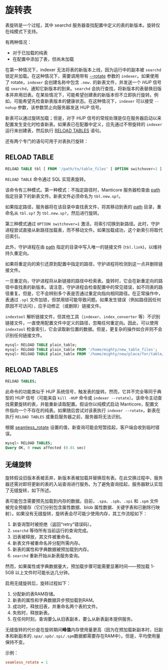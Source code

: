 # 旋转表

表旋转是一个过程，其中 searchd 服务器查找配置中定义的表的新版本。旋转仅在纯模式下支持。

有两种情况：

* 对于已加载的纯表
* 在配置中添加了表，但尚未加载

在第一种情况下，indexer 无法将表的新版本上线，因为运行中的副本被 `searchd` 锁定并加载。在这种情况下，需要调用带有 [--rotate](../../Data_creation_and_modification/Adding_data_from_external_storages/Plain_tables_creation.md#Indexer-command-line-arguments) 参数的 `indexer`。如果使用了 rotate，`indexer` 会创建名称中包含 `.new.` 的新表文件，并发送一个 *HUP* 信号给 `searchd`，通知它新版本的到来。`searchd` 会执行查找，将新版本的表替换旧版本并弃用旧表。在某些情况下，可能希望创建表的新版本但不立即执行旋转。例如，可能希望先检查新表版本的健康状态。在这种情况下，`indexer` 可以接受 `--nohup` 参数，该参数禁止向服务器发送 HUP 信号。

新表可以通过旋转加载；但是，对于 HUP 信号的常规处理是仅在服务器启动以来配置发生变化时检查新表。如果表已在配置中定义，应先通过不带旋转的 `indexer` 运行来创建表，然后执行 [RELOAD TABLES](../../Data_creation_and_modification/Adding_data_from_external_storages/Rotating_a_table.md#RELOAD-TABLES) 语句。

还有两个专门的语句可用于对表执行旋转：

## RELOAD TABLE

```sql
RELOAD TABLE tbl [ FROM '/path/to/table_files' [ OPTION switchover=1 ] ];
```

`RELOAD TABLE` 命令通过 SQL 实现表旋转。

该命令有三种模式。第一种模式：不指定路径时，Manticore 服务器检查由 [path](../../Creating_a_table/Local_tables/Plain_and_real-time_table_settings.md#path) 指定目录下的新表文件。新表文件必须命名为 `tbl.new.sp?`。

如果指定路径，服务器将在该目录中查找表文件，将其移动到表的 [path](../../Creating_a_table/Local_tables/Plain_and_real-time_table_settings.md#path) 目录，重命名从 `tbl.sp?` 为 `tbl.new.sp?`，然后进行旋转。

第三种模式通过 `OPTION switchover=1` 激活，将索引切换到新路径。此时，守护进程尝试直接从新路径加载表，而不移动文件。如果加载成功，这个新索引将取代旧索引。

此外，守护进程在由 [path](../../Creating_a_table/Local_tables/Plain_and_real-time_table_settings.md#path) 指定的目录中写入唯一的链接文件 (`tbl.link`)，以维持持久重定向。

如果将重定向的索引还原到配置中指定的路径，守护进程将检测到这一点并删除链接文件。

一旦重定向，守护进程将从新链接的路径中检索表。旋转时，它会在新重定向的路径中查找表的新版本。请注意，守护进程会检查配置中的常见错误，如不同表的路径重复。但是，它不会辨别多个表是否通过重定向指向相同路径。在正常操作中，表通过 `.spl` 文件加锁，但禁用锁可能导致问题。如果发生错误（例如路径因任何原因不可访问），应手动修正（或删除）链接文件。

`indextool` 解析链接文件，但其他工具（`indexer`、`index_converter` 等）不识别链接文件，一直使用配置文件中定义的路径，忽略任何重定向。因此，可以使用 `indextool` 检查索引，它会读取新位置的数据。但是，更复杂的操作如合并则不会识别任何链接文件。

```sql
mysql> RELOAD TABLE plain_table;
mysql> RELOAD TABLE plain_table FROM '/home/mighty/new_table_files';
mysql> RELOAD TABLE plain_table FROM '/home/mighty/new/place/for/table/table_files' OPTION switchover=1;
```

## RELOAD TABLES

```sql
RELOAD TABLES;
```

此命令的功能类似于 HUP 系统信号，触发表的旋转。然而，它并不完全等同于典型的 HUP 信号（可能来自 `kill -HUP` 命令或 `indexer --rotate`）。该命令主动查找需要旋转的表，并能重新读取配置。假设你以纯模式启动 Manticore，配置文件指向一个不存在的纯表。如果随后尝试对该表执行 `indexer --rotate`，新表在执行 `RELOAD TABLES` 或重启服务器之前，服务器将无法识别。

根据 [seamless_rotate](../../Server_settings/Searchd.md#seamless_rotate) 设置的值，新查询可能会短暂挂起，客户端会收到临时错误。

```sql
mysql> RELOAD TABLES;
Query OK, 0 rows affected (0.01 sec)
```

## 无缝旋转

旋转假设旧版本表被丢弃，新版本表被加载并替换现有表。在此交换过程中，服务器还需对即将更新的表的入站查询进行服务。为了避免查询挂起，服务器默认实现了无缝旋转，如下所述。

表可能包含需要预先加载到内存的数据。目前，`.spa`、`.spb`、`.spi` 和 `.spm` 文件被完全预缓存（它们分别包含属性数据、blob 属性数据、关键字表和已删除行映射）。如果没有无缝旋转，旋转表会尽可能少使用内存，其工作流程如下：

1. 新查询暂时被拒绝（返回“retry”错误码）。
2. `searchd` 等待所有当前运行的查询完成。
3. 旧表被释放，其文件被重命名。
4. 新表文件被重命名并分配所需内存。
5. 新表的属性和字典数据被预加载到内存。
6. `searchd` 重新开始从新表服务查询。

然而，如果属性或字典数据量大，预加载步骤可能需要显著时间——预加载 1-5GB 以上文件时可能长达几分钟。

启用无缝旋转后，旋转过程如下：

1. 分配新的表RAM存储。
2. 新表的属性和字典数据异步预加载到RAM。
3. 成功时，释放旧表，并重命名两个表的文件。
4. 失败时，释放新表。
5. 在任何时刻，查询要么从旧表副本，要么从新表副本提供服务。

无缝旋转的代价是在旋转期间**峰值**内存使用量更高（因为在预加载新副本时，旧副本和新副本的`.spa/.spb/.spi/.spm`数据都需要存在RAM中）。但是，平均使用量保持不变。

示例：

```ini
seamless_rotate = 1
```
<!-- proofread -->

